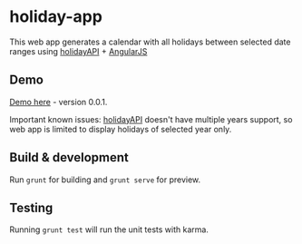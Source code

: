 # holiday-app

This web app generates a calendar with all holidays between selected date ranges using [holidayAPI](http://holidayapi.com/) + [AngularJS](https://angularjs.org/)

## Demo

[Demo here](http://www.iniapp.com/portfolio/holidayApp/) - version 0.0.1.

Important known issues: [holidayAPI](http://holidayapi.com/) doesn't have multiple years support, so web app is limited to display holidays of selected year only.

## Build & development

Run `grunt` for building and `grunt serve` for preview.

## Testing

Running `grunt test` will run the unit tests with karma.
